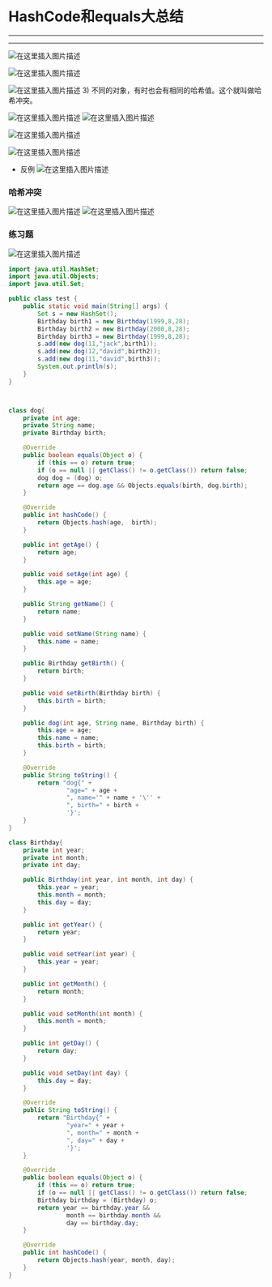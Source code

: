 ﻿# HashCode和equals大总结
---
---
![在这里插入图片描述](https://img-blog.csdnimg.cn/b26064148bb84ba1bb986c0ac25c44ea.png?x-oss-process=image/watermark,type_ZHJvaWRzYW5zZmFsbGJhY2s,shadow_50,text_Q1NETiBATkpVU1RaSkM=,size_20,color_FFFFFF,t_70,g_se,x_16)


![在这里插入图片描述](https://img-blog.csdnimg.cn/93909ba9746f4ca68f35730b16ce3ccd.png?x-oss-process=image/watermark,type_ZHJvaWRzYW5zZmFsbGJhY2s,shadow_50,text_Q1NETiBATkpVU1RaSkM=,size_20,color_FFFFFF,t_70,g_se,x_16)

![在这里插入图片描述](https://img-blog.csdnimg.cn/dcd534f84d1c4a6e8f7bcd4b79b1d1e6.png)
3) 不同的对象，有时也会有相同的哈希值。这个就叫做哈希冲突。

![在这里插入图片描述](https://img-blog.csdnimg.cn/059b1d14e78642acbe17a957f668b638.png)
![在这里插入图片描述](https://img-blog.csdnimg.cn/0e31cd7e3a304341b1d0e3336d63310c.png?x-oss-process=image/watermark,type_ZHJvaWRzYW5zZmFsbGJhY2s,shadow_50,text_Q1NETiBATkpVU1RaSkM=,size_20,color_FFFFFF,t_70,g_se,x_16)

![在这里插入图片描述](https://img-blog.csdnimg.cn/a6231496084c4d9281a8a3d1c1990305.png?x-oss-process=image/watermark,type_ZHJvaWRzYW5zZmFsbGJhY2s,shadow_50,text_Q1NETiBATkpVU1RaSkM=,size_20,color_FFFFFF,t_70,g_se,x_16)

![在这里插入图片描述](https://img-blog.csdnimg.cn/ffc907f4f60f48e7af80e2d743bbb2ef.png?x-oss-process=image/watermark,type_ZHJvaWRzYW5zZmFsbGJhY2s,shadow_50,text_Q1NETiBATkpVU1RaSkM=,size_20,color_FFFFFF,t_70,g_se,x_16)
- 反例
![在这里插入图片描述](https://img-blog.csdnimg.cn/e0859004adb64576b89e8d1c9a5fcc6f.png)


### 哈希冲突
![在这里插入图片描述](https://img-blog.csdnimg.cn/3af30456eb6a445084222ff5c8aa841a.png)
![在这里插入图片描述](https://img-blog.csdnimg.cn/dd3f681cd8d94287a8cdf67d23c61e69.png)


### 练习题
![在这里插入图片描述](https://img-blog.csdnimg.cn/50bb48ea4d63465799244f3e99b9af43.png?x-oss-process=image/watermark,type_ZHJvaWRzYW5zZmFsbGJhY2s,shadow_50,text_Q1NETiBATkpVU1RaSkM=,size_20,color_FFFFFF,t_70,g_se,x_16)

```java
import java.util.HashSet;
import java.util.Objects;
import java.util.Set;

public class test {
    public static void main(String[] args) {
        Set s = new HashSet();
        Birthday birth1 = new Birthday(1999,8,28);
        Birthday birth2 = new Birthday(2000,8,28);
        Birthday birth3 = new Birthday(1999,8,28);
        s.add(new dog(11,"jack",birth1));
        s.add(new dog(12,"david",birth2));
        s.add(new dog(11,"david",birth3));
        System.out.println(s);
    }
}



class dog{
    private int age;
    private String name;
    private Birthday birth;

    @Override
    public boolean equals(Object o) {
        if (this == o) return true;
        if (o == null || getClass() != o.getClass()) return false;
        dog dog = (dog) o;
        return age == dog.age && Objects.equals(birth, dog.birth);
    }

    @Override
    public int hashCode() {
        return Objects.hash(age,  birth);
    }

    public int getAge() {
        return age;
    }

    public void setAge(int age) {
        this.age = age;
    }

    public String getName() {
        return name;
    }

    public void setName(String name) {
        this.name = name;
    }

    public Birthday getBirth() {
        return birth;
    }

    public void setBirth(Birthday birth) {
        this.birth = birth;
    }

    public dog(int age, String name, Birthday birth) {
        this.age = age;
        this.name = name;
        this.birth = birth;
    }

    @Override
    public String toString() {
        return "dog{" +
                "age=" + age +
                ", name='" + name + '\'' +
                ", birth=" + birth +
                '}';
    }
}

class Birthday{
    private int year;
    private int month;
    private int day;

    public Birthday(int year, int month, int day) {
        this.year = year;
        this.month = month;
        this.day = day;
    }

    public int getYear() {
        return year;
    }

    public void setYear(int year) {
        this.year = year;
    }

    public int getMonth() {
        return month;
    }

    public void setMonth(int month) {
        this.month = month;
    }

    public int getDay() {
        return day;
    }

    public void setDay(int day) {
        this.day = day;
    }

    @Override
    public String toString() {
        return "Birthday{" +
                "year=" + year +
                ", month=" + month +
                ", day=" + day +
                '}';
    }

    @Override
    public boolean equals(Object o) {
        if (this == o) return true;
        if (o == null || getClass() != o.getClass()) return false;
        Birthday birthday = (Birthday) o;
        return year == birthday.year &&
                month == birthday.month &&
                day == birthday.day;
    }

    @Override
    public int hashCode() {
        return Objects.hash(year, month, day);
    }
}


```

